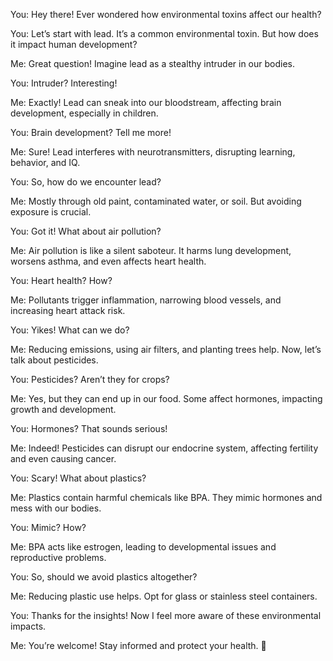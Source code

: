 You: Hey there! Ever wondered how environmental toxins affect our health?

You: Let’s start with lead. It’s a common environmental toxin. But how does it impact human development?

Me: Great question! Imagine lead as a stealthy intruder in our bodies.

You: Intruder? Interesting!

Me: Exactly! Lead can sneak into our bloodstream, affecting brain development, especially in children.

You: Brain development? Tell me more!

Me: Sure! Lead interferes with neurotransmitters, disrupting learning, behavior, and IQ.

You: So, how do we encounter lead?

Me: Mostly through old paint, contaminated water, or soil. But avoiding exposure is crucial.

You: Got it! What about air pollution?

Me: Air pollution is like a silent saboteur. It harms lung development, worsens asthma, and even affects heart health.

You: Heart health? How?

Me: Pollutants trigger inflammation, narrowing blood vessels, and increasing heart attack risk.

You: Yikes! What can we do?

Me: Reducing emissions, using air filters, and planting trees help. Now, let’s talk about pesticides.

You: Pesticides? Aren’t they for crops?

Me: Yes, but they can end up in our food. Some affect hormones, impacting growth and development.

You: Hormones? That sounds serious!

Me: Indeed! Pesticides can disrupt our endocrine system, affecting fertility and even causing cancer.

You: Scary! What about plastics?

Me: Plastics contain harmful chemicals like BPA. They mimic hormones and mess with our bodies.

You: Mimic? How?

Me: BPA acts like estrogen, leading to developmental issues and reproductive problems.

You: So, should we avoid plastics altogether?

Me: Reducing plastic use helps. Opt for glass or stainless steel containers.

You: Thanks for the insights! Now I feel more aware of these environmental impacts.

Me: You’re welcome! Stay informed and protect your health. 🌿
